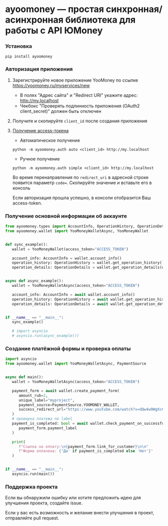 # ayoomoney — простая синхронная/асинхронная библиотека для работы с API ЮMoney

### Установка
```shell
pip install ayoomoney
```

### Авторизация приложения

1. Зарегистрируйте новое приложение YooMoney по ссылке https://yoomoney.ru/myservices/new 
   - В полях "Адрес сайта" и "Redirect URI" укажите адрес: http://my.localhost
   - Чекбокс "Проверять подлинность приложения (OAuth2 client_secret)" должен быть отключен
2. Получите и скопируйте `client_id` после создания приложения
3. [Получение access-токена](https://yoomoney.ru/docs/wallet/using-api/authorization/obtain-access-token)
   - Автоматическое получение
   ```shell
   python -m ayoomoney.auth auto <client_id> http://my.localhost
   ```
   
   - Ручное получение
   ```shell
   python -m ayoomoney.auth simple <client_id> http://my.localhost
   ```
   Во время перенаправления по `redirect_uri` в адресной строке появится параметр `code=`.
   Скопируйте значение и вставьте его в консоль

   Если авторизация прошла успешно, в консоли отобразится Ваш access-token.

### Получение основной информации об аккаунте

```python
from ayoomoney.types import AccountInfo, OperationHistory, OperationDetails
from ayoomoney.wallet import YooMoneyWalletAsync, YooMoneyWallet


def sync_example():
   wallet = YooMoneyWallet(access_token="ACCESS_TOKEN")

   account_info: AccountInfo = wallet.account_info()
   operation_history: OperationHistory = wallet.get_operation_history()
   operation_details: OperationDetails = wallet.get_operation_details(operation_id="42")


async def async_example():
   wallet = YooMoneyWalletAsync(access_token="ACCESS_TOKEN")

   account_info: AccountInfo = await wallet.account_info()
   operation_history: OperationHistory = await wallet.get_operation_history()
   operation_details: OperationDetails = await wallet.get_operation_details(operation_id="42")


if __name__ == "__main__":
   sync_example()

   # import asyncio
   # asyncio.run(async_example())
```

### Создание платёжной формы и проверка оплаты

```python
import asyncio
from ayoomoney.wallet import YooMoneyWalletAsync, PaymentSource


async def main():
   wallet = YooMoneyWalletAsync(access_token="ACCESS_TOKEN")

   payment_form = await wallet.create_payment_form(
      amount_rub=2,
      unique_label="myproject",
      payment_source=PaymentSource.YOOMONEY_WALLET,
      success_redirect_url="https://www.youtube.com/watch?v=dQw4w9WgXcQ&pp=ygUJcmljayByb2xl"
   )
   # проверка платежа по label
   payment_is_completed: bool = await wallet.check_payment_on_successful(
      payment_form.payment_label
   )

   print(
      f"Ссылка на оплату:\n{payment_form.link_for_customer}\n\n"
      f"Форма оплачена: {'Да' if payment_is_completed else 'Нет'}"
   )


if __name__ == "__main__":
   asyncio.run(main())

```

### Поддержка проекта
Если вы обнаружили ошибку или хотите предложить идею для улучшения проекта, создайте issue.

Если у вас есть возможность и желание внести улучшения в проект, отправляйте pull request.
